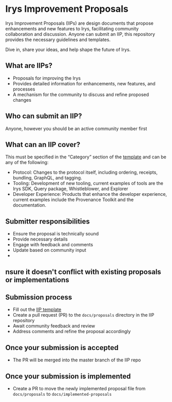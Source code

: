 # Irys Improvement Proposals

Irys Improvement Proposals (IIPs) are design documents that propose enhancements and new features to Irys, facilitating community collaboration and discussion. Anyone can submit an IIP, this repository provides the necessary guidelines and templates.

Dive in, share your ideas, and help shape the future of Irys.

## What are IIPs?

-   Proposals for improving the Irys
-   Provides detailed information for enhancements, new features, and processes
-   A mechanism for the community to discuss and refine proposed changes

## Who can submit an IIP?

Anyone, however you should be an active community member first

## What can an IIP cover?

This must be specified in the “Category” section of the [template](./docs/IIP-template.md) and can be any of the following:

-   Protocol: Changes to the protocol itself, including ordering, receipts, bundling, GraphQL, and tagging.
-   Tooling: Development of new tooling, current examples of tools are the Irys SDK, Query package, Whistleblower, and Explorer
-   Developer Experience: Products that enhance the developer experience, current examples include the Provenance Toolkit and the documentation.

## Submitter responsibilities

-   Ensure the proposal is technically sound
-   Provide necessary details
-   Engage with feedback and comments
-   Update based on community input
-

## nsure it doesn't conflict with existing proposals or implementations

## Submission process

-   Fill out the [IIP template](./docs/IIP-template.md)
-   Create a pull request (PR) to the `docs/proposals` directory in the IIP repository
-   Await community feedback and review
-   Address comments and refine the proposal accordingly

## Once your submission is accepted

-   The PR will be merged into the master branch of the IIP repo

## Once your submission is implemented

-   Create a PR to move the newly implemented proposal file from `docs/proposals` to `docs/implemented-proposals`

